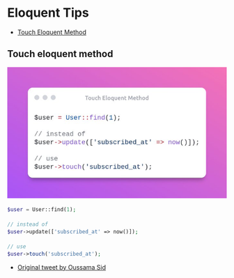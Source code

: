# Eloquent Tips

- [Touch Eloquent Method](#touch-eloquent-method)

## Touch eloquent method

![git push +](./eloquent/assets/eloquent_update_timestamp.jpeg)

```php
$user = User::find(1);

// instead of
$user->update(['subscribed_at' => now()]);

// use
$user->touch('subscribed_at');
```

- [Original tweet by Oussama Sid](https://twitter.com/sky_0xs/status/1557673614345895936)
